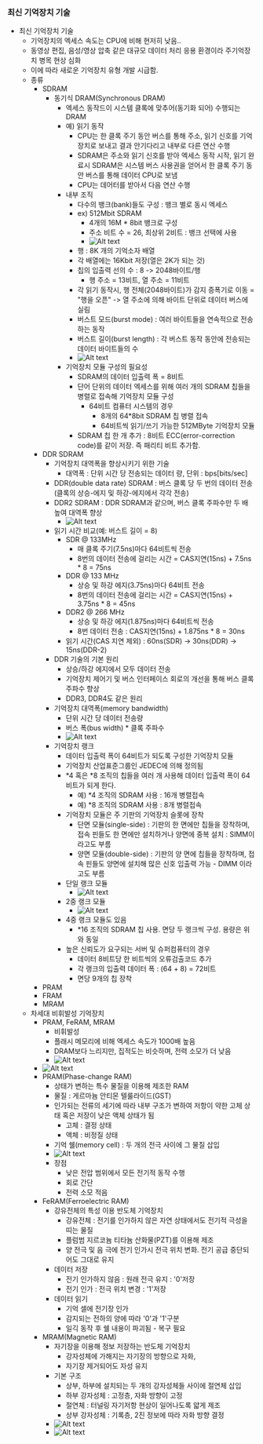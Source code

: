 ### 최신 기억장치 기술
- 최신 기억장치 기술
  - 기억장치의 엑세스 속도는 CPU에 비해 현저히 낮음..
  - 동영상 편집, 음성/영상 압축 같은 대규모 데이터 처리 응용 환경이라 주기억장치 병목 현상 심화
  - 이에 따라 새로운 기억장치 유형 개발 시급함.
  - 종류
    - SDRAM
      - 동기식 DRAM(Synchronous DRAM)
        - 엑세스 동작드이 시스템 클록에 맞추어(동기화 되어) 수행되는 DRAM
        - 예) 읽기 동작
          - CPU는 한 클록 주기 동안 버스를 통해 주소, 읽기 신호를 기억장치로 보내고 결과 안기다리고 내부로 다른 연산 수행
          - SDRAM은 주소와 읽기 신호를 받아 엑세스 동작 시작, 읽기 완료시 SDRAM은 시스템 버스 사용권을 얻어서 한 클록 주기 동안 버스를 통해 데이터 CPU로 보냄
          - CPU는 데어터를 받아서 다음 연산 수행
        - 내부 조직
          - 다수의 뱅크(bank)들도 구성 : 뱅크 별로 동시 엑세스
          - ex) 512Mbit SDRAM
            - 4개의 16M * 8bit 뱅크로 구성
            - 주소 비트 수 = 26, 최상위 2비트 : 뱅크 선택에 사용
            - ![Alt text](/images/10-0.png)
          - 행 : 8K 개의 기억소자 배열
          - 각 배열에는 16Kbit 저장(열은 2K가 되는 것)
          - 칩의 입출력 선의 수 : 8 -> 2048바이트/행
            - 행 주소 = 13비트, 열 주소 = 11비트
          - 각 읽기 동작시, 행 전체(2048바이트)가 감지 증폭기로 이동 = "행을 오픈" -> 열 주소에 의해 바이트 단위로 데이터 버스에 실림
          - 버스트 모드(burst mode) : 여러 바이트들을 연속적으로 전송하는 동작
          - 버스트 길이(burst length) : 각 버스트 동작 동안에 전송되는 데이터 바이트들의 수
          - ![Alt text](/images/10-1.png)
        - 기억장치 모듈 구성의 필요성
          - SDRAM의 데이터 입출력 폭 = 8비트
          - 단어 단위의 데이터 엑세스를 위해 여러 개의 SDRAM 칩들을 병렬로 접속해 기억장치 모듈 구성
            - 64비트 컴퓨터 시스템의 경우
              - 8개의 64*8bit SDRAM 칩 병렬 접속
              - 64비트씩 읽기/쓰기 가능한 512MByte 기억장치 모듈
          - SDRAM 칩 한 개 추가 : 8비트 ECC(error-correction code)를 같이 저장. 즉 패리티 비트 추가함.
    - DDR SDRAM
      - 기억장치 대역폭을 향상시키기 위한 기술
        - 대역폭 : 단위 시간 당 전송되는 데이터 량, 단위 : bps[bits/sec]
      - DDR(double data rate) SDRAM : 버스 클록 당 두 번의 데이터 전송(클록의 상승-에지 및 하강-에지에서 각각 전송)
      - DDR2 SDRAM : DDR SDRAM과 같으며, 버스 클록 주파수만 두 배 높여 대역폭 향상
        - ![Alt text](/images/10-2.png)
      - 읽기 시간 비교(예: 버스트 길이 = 8)
        - SDR @ 133MHz
          - 매 클록 주기(7.5ns)마다 64비트씩 전송
          - 8번의 데이터 전송에 걸리는 시간 = CAS지연(15ns) + 7.5ns * 8 = 75ns
        - DDR @ 133 MHz
          - 상승 및 하강 에지(3.75ns)마다 64비트 전송
          - 8번의 데이터 전송에 걸리는 시간 = CAS지연(15ns) + 3.75ns * 8 = 45ns
        - DDR2 @ 266 MHz
          - 상승 및 하강 에지(1.875ns)마다 64비트씩 전송
          - 8번 데이터 전송 : CAS지연(15ns) + 1.875ns * 8 = 30ns
        - 읽기 시간(CAS 지연 제외) : 60ns(SDR) -> 30ns(DDR) -> 15ns(DDR-2)
      - DDR 기술의 기본 원리
        - 상승/하강 에지에서 모두 데이터 전송
        - 기억장치 제어기 및 버스 인터페이스 회로의 개선을 통해 버스 클록 주파수 향상
        - DDR3, DDR4도 같은 원리
      - 기억장치 대역폭(memory bandwidth)
        - 단위 시간 당 데이터 전송량
        - 버스 폭(bus width) * 클록 주파수
        - ![Alt text](/images/10-3.png)
      - 기억장치 랭크
        - 데이터 입출력 폭이 64비트가 되도록 구성한 기억장치 모듈
        - 기억장치 산업표준그룹인 JEDEC에 의해 정의됨
        - *4 혹은 *8 조직의 칩들을 여러 개 사용해 데이터 입출력 폭이 64비트가 되게 한다.
          - 예) *4 조직의 SDRAM 사용 : 16개 병렬접속
          - 예) *8 조직의 SDRAM 사용 : 8개 병렬접속
        - 기억장치 모듈은 주 기판의 기억장치 슬롯에 장착
          - 단면 모듈(single-side) : 기판의 한 면에만 칩들을 장착하며, 접속 핀들도 한 면에만 설치하거나 양면에 중복 설치 : SIMM이라고도 부름
          - 양면 모듈(double-side) : 기판의 양 면에 칩들을 장착하며, 접속 핀들도 양면에 설치해 많은 신호 입출력 가능 - DIMM 이라고도 부름
        - 단일 랭크 모듈
          - ![Alt text](/images/10-4.png)
        - 2중 랭크 모듈
          - ![Alt text](/images/10-5.png)
        - 4중 랭크 모듈도 있음
          - *16 조직의 SDRAM 칩 사용. 면당 두 랭크씩 구성. 용량은 위와 동일
        - 높은 신뢰도가 요구되는 서버 및 슈퍼컴퓨터의 경우
          - 데이터 8비트당 한 비트씩의 오류검출코드 추가
          - 각 랭크의 입출력 데이터 폭 : (64 + 8) = 72비트
          - 면당 9개의 칩 장착
    - PRAM
    - FRAM
    - MRAM
  - 차세대 비휘발성 기억장치
    - PRAM, FeRAM, MRAM
      - 비휘발성
      - 플래시 메모리에 비해 엑세스 속도가 1000배 높음
      - DRAM보다 느리지만, 집적도는 비슷하며, 전력 소모가 더 낮음
      - ![Alt text](/images/10-6.png)
    - ![Alt text](/images/10-7.png)
    - PRAM(Phase-change RAM)
      - 상태가 변하는 특수 물질을 이용해 제조한 RAM
      - 물질 : 게르마늄 안티몬 텔룰라이드(GST)
      - 인가되는 전류의 세기에 따라 내부 구조가 변하여 저항이 약한 고체 상태 혹은 저장이 낮은 액체 상태가 됨
        - 고체 : 결정 상태
        - 액체 : 비정질 상태
      - 기억 쉘(memory cell) : 두 개의 전극 사이에 그 물질 삽입
      - ![Alt text](/images/10-8.png)
      - 장점
        - 낮은 전압 범위에서 모든 전기적 동작 수행
        - 회로 간단
        - 전력 소모 적음
    - FeRAM(Ferroelectric RAM)
      - 강유전체의 특성 이용 반도체 기억장치
        - 강유전체 : 전기를 인가하지 않은 자연 상태에서도 전기적 극성을 띠는 물질
        - 플럼범 지르코늄 티타늄 산화물(PZT)를 이용해 제조
        - 양 전극 및 음 극에 전기 인가시 전극 위치 변화. 전기 공급 중단되어도 그대로 유지
      - 데이터 저장
        - 전기 인가하지 않음 : 원래 전극 유지 : '0'저장
        - 전기 인가 : 전극 위치 변경 : '1'저장
      - 데이터 읽기
        - 기억 셀에 전기장 인가
        - 감지되는 전하의 양에 따라 '0'과 '1'구분
        - 일긱 동작 후 쉘 내용이 파괴됨 - 복구 필요
    - MRAM(Magnetic RAM)
      - 자기장을 이용해 정보 저장하는 반도체 기억장치
        - 강자성체에 가해지는 자기장의 방향으로 자화,
        - 자기장 제거되어도 자성 유지
      - 기본 구조
        - 상부, 하부에 설치되는 두 개의 강자성체들 사이에 절연체 삽입
        - 하부 강자성체 : 고정층, 자화 방향이 고정
        - 절연체 : 터널링 자기저항 현상이 일어나도록 얇게 제조
        - 상부 강자성체 : 기록층, 2진 정보에 따라 자화 방향 결정
      - ![Alt text](/images/10-9.png)
      - ![Alt text](/images/10-10.png)
